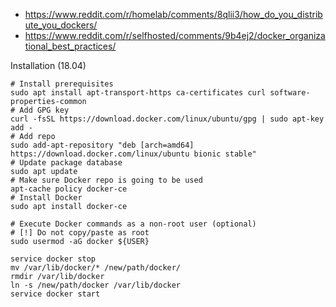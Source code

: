 * https://www.reddit.com/r/homelab/comments/8qlii3/how_do_you_distribute_you_dockers/
* https://www.reddit.com/r/selfhosted/comments/9b4ej2/docker_organizational_best_practices/

Installation (18.04)
```shell
# Install prerequisites
sudo apt install apt-transport-https ca-certificates curl software-properties-common
# Add GPG key
curl -fsSL https://download.docker.com/linux/ubuntu/gpg | sudo apt-key add -
# Add repo
sudo add-apt-repository "deb [arch=amd64] https://download.docker.com/linux/ubuntu bionic stable"
# Update package database
sudo apt update
# Make sure Docker repo is going to be used
apt-cache policy docker-ce
# Install Docker
sudo apt install docker-ce

# Execute Docker commands as a non-root user (optional)
# [!] Do not copy/paste as root
sudo usermod -aG docker ${USER}
```

```shell
service docker stop
mv /var/lib/docker/* /new/path/docker/
rmdir /var/lib/docker
ln -s /new/path/docker /var/lib/docker
service docker start
```

```

```
